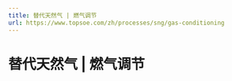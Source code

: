 ```yaml
---
title: 替代天然气 | 燃气调节
url: https://www.topsoe.com/zh/processes/sng/gas-conditioning
---
```


# 替代天然气 | 燃气调节